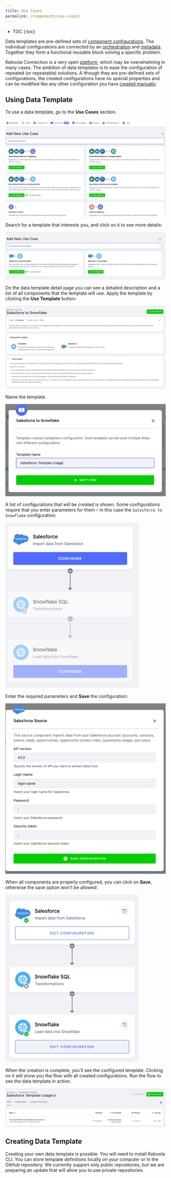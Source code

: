 ```yaml
---
title: Use Cases
permalink: /components/use-cases/
---
```


* TOC
{:toc}

Data templates are pre-defined sets of [component configurations](/components/). The individual configurations are connected 
by an [orchestration](/orchestrator/) and [metadata](/storage/tables/#metadata). Together they form a functional reusable block
solving a specific problem. 

Keboola Connection is a very open [platform](/overview), which may be overwhelming in many cases. 
The ambition of data templates is to ease the configuration of repeated (or repeatable) solutions. A
lthough they are pre-defined sets of configurations, the created configurations have no special properties and 
can be modified like any other configuration you have [created manually](/components/#creating-component-configuration).

## Using Data Template
To use a data template, go to the **Use Cases** section. 

![Screenshot - Data Templates Intro](/components/use-cases/1.png)

Search for a template that interests you, and click on it to see more details:

![Screenshot - Data Templates Intro](/components/use-cases/2.png)

On the data template detail page you can see a detailed description and a list of all components that the template will use. 
Apply the template by clicking the **Use Template** button:

![Screenshot - Data Templates Detail](/components/use-cases/3.png)

Name the template.

![Screenshot - Data Templates Detail](/components/use-cases/4.png)

A list of configurations that will be created is shown. Some configurations require that you enter parameters for them – 
in this case the `Salesforce to Snowflake` configuration:

![Screenshot - Configure Data Template](/components/use-cases/5.png)

Enter the required parameters and **Save** the configuration:

![Screenshot - Configure Salesforce](/components/use-cases/7.png)

When all components are properly configured, you can click on **Save**, otherwise the save option won't be allowed:

![Screenshot - Use Template when all is Configured](/components/use-cases/8.png)

When the creation is complete, you'll see the configured template. Clicking on it will show you the flow 
with all created configurations. Run the flow to see the data template in action.

![Screenshot - Use Data Template](/components/use-cases/9.png)

## Creating Data Template
Creating your own data template is possible. You will need to install Keboola CLI. You can store template definitions locally
on your computer or in the GitHub repository. We currently support only public repositories, but we are preparing an update 
that will allow you to use private repositories. 

